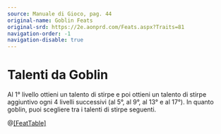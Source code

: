 ```yaml
---
source: Manuale di Gioco, pag. 44
original-name: Goblin Feats
original-srd: https://2e.aonprd.com/Feats.aspx?Traits=81
navigation-order: -1
navigation-disable: true
---
```


# Talenti da Goblin

Al 1° livello ottieni un talento di stirpe e poi ottieni un talento di stirpe
aggiuntivo ogni 4 livelli successivi (al 5°, al 9°, al 13° e al 17°). In quanto
goblin, puoi scegliere tra i talenti di stirpe seguenti.

@[[FeatTable]](/stirpi/goblin/talenti)
